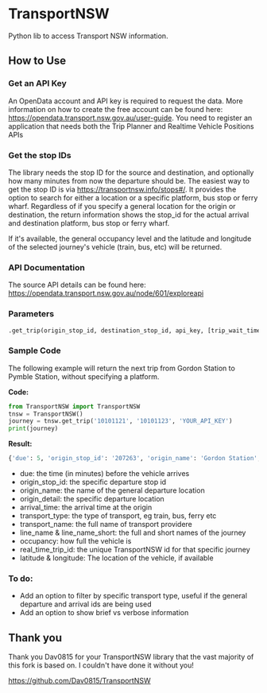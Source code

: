 # TransportNSW
Python lib to access Transport NSW information.

## How to Use

### Get an API Key
An OpenData account and API key is required to request the data. More information on how to create the free account can be found here:
https://opendata.transport.nsw.gov.au/user-guide.  You need to register an application that needs both the Trip Planner and Realtime Vehicle Positions APIs

### Get the stop IDs
The library needs the stop ID for the source and destination, and optionally how many minutes from now the departure should be.  The easiest way to get the stop ID is via https://transportnsw.info/stops#/. It provides the option to search for either a location or a specific platform, bus stop or ferry wharf.  Regardless of if you specify a general location for the origin or destination, the return information shows the stop_id for the actual arrival and destination platform, bus stop or ferry wharf.

If it's available, the general occupancy level and the latitude and longitude of the selected journey's vehicle (train, bus, etc) will be returned.

### API Documentation
The source API details can be found here: https://opendata.transport.nsw.gov.au/node/601/exploreapi

### Parameters
```python
.get_trip(origin_stop_id, destination_stop_id, api_key, [trip_wait_time = 0])
```

### Sample Code
The following example will return the next trip from Gordon Station to Pymble Station, without specifying a platform.

**Code:**
```python
from TransportNSW import TransportNSW
tnsw = TransportNSW()
journey = tnsw.get_trip('10101121', '10101123', 'YOUR_API_KEY')
print(journey)
```
**Result:**
```python
{'due': 5, 'origin_stop_id': '207263', 'origin_name': 'Gordon Station', 'origin_detail': 'Platform 3', 'departure_time': '2020-06-14T10:21:30Z', 'destination_stop_id': '2073162', 'destination_name': 'Pymble Station', 'destination_detail': 'Platform 2', 'arrival_time': '2020-06-14T10:23:30Z', 'transport_type': 'Train', 'transport_name': 'Sydney Trains Network', 'line_name': 'T1 North Shore & Western Line', 'line_name_short': 'T1', 'occupancy': 'UNKNOWN', 'real_time_trip_id': '104P.1379.110.128.T.8.61720413', 'latitude': -33.76505661010742, 'longitude': 151.1614227294922}
```

* due: the time (in minutes) before the vehicle arrives 
* origin_stop_id: the specific departure stop id
* origin_name: the name of the general departure location
* origin_detail: the specific departure location
* arrival_time: the arrival time at the origin
* transport_type: the type of transport, eg train, bus, ferry etc
* transport_name: the full name of transport providere
* line_name & line_name_short: the full and short names of the journey
* occupancy: how full the vehicle is
* real_time_trip_id: the unique TransportNSW id for that specific journey
* latitude & longitude: The location of the vehicle, if available

### To do: 
* Add an option to filter by specific transport type, useful if the general departure and arrival ids are being used
* Add an option to show brief vs verbose information

## Thank you
Thank you Dav0815 for your TransportNSW library that the vast majority of this fork is based on.  I couldn't have done it without you!

https://github.com/Dav0815/TransportNSW
